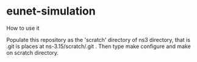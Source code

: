 eunet-simulation
================
How to use it

Populate this repository as the 'scratch' directory of ns3 directory,
that is .git is places at ns-3.15/scratch/.git .
Then type make configure and make on scratch directory.

